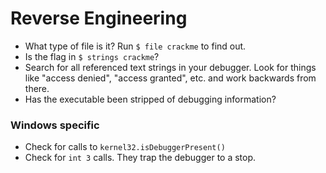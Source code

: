 # Reverse Engineering

 * What type of file is it? Run `$ file crackme` to find out.
 * Is the flag in `$ strings crackme`?
 * Search for all referenced text strings in your debugger. Look for things like "access denied", "access granted", etc. and work backwards from there.
 * Has the executable been stripped of debugging information?

### Windows specific

 * Check for calls to `kernel32.isDebuggerPresent()`
 * Check for `int 3` calls. They trap the debugger to a stop.
